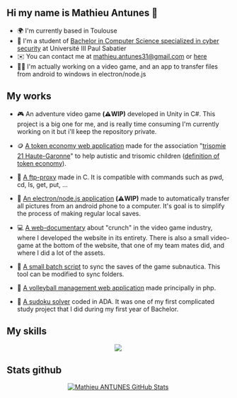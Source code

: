 ## Hi my name is Mathieu Antunes 👋

- 🌍 I'm currently based in Toulouse
- 🚀 I'm a student of [Bachelor in Computer Science specialized in cyber security](https://www.univ-tlse3.fr/but-specialite-informatique) at Université III Paul Sabatier
- ✉️ You can contact me at [mathieu.antunes31@gmail.com](mailto:mathieu.antunes31@gmail.com) or [here](https://www.linkedin.com/in/ANTUNESMathieu/)
- 👨‍💻 I'm actually working on a video game, and an app to transfer files from android to windows in electron/node.js



## My works

- 🎮 An adventure video game **(⚠️WIP)** developed in Unity in C#. This project is a big one for me, and is really time consuming I'm currently working on it but i'll keep the repository private.

- 🪙 [A token economy web application](https://github.com/Malachite01/SAE-Trisomie21-HG) made for the association "[trisomie 21 Haute-Garonne](http://trisomie21-haute-garonne.org/)" to help autistic and trisomic children ([definition of token economy](https://www.dictionary.com/browse/token-economy)).

- 📡 [A ftp-proxy](https://github.com/Malachite01/proxy-ftp) made in C. It is compatible with commands such as pwd, cd, ls, get, put, ...

- 📲 [An electron/node.js application](https://github.com/Malachite01/appTransfertMobile) **(⚠️WIP)** made to automatically transfer all pictures from an android phone to a computer. It's goal is to simplify the process of making regular local saves.  

- 💻 [A web-documentary](https://webdoc-wejustwork.netlify.app/) about "crunch" in the video game industry, where I developed the website in its entirety. There is also a small video-game at the bottom of the website, that one of my team mates did, and where I did a lot of the assets.

- 🐠 [A small batch script](https://github.com/Malachite01/subnauticaSaves) to sync the saves of the game subnautica. This tool can be modified to sync folders.

- 🏐 [A volleyball management web application](https://github.com/Malachite01/miniProjetphp) made principally in php.

- 🧮 [A sudoku solver](https://github.com/Malachite01/sudokuSolver) coded in ADA. It was one of my first complicated study project that I did during my first year of Bachelor.  


## My skills

<p align="center">
  <a href="https://skillicons.dev">
    <img src="https://skillicons.dev/icons?i=html,css,php,mysql,java,c,cs,linux,py,electron,nodejs,blender,unity,androidstudio,ps" />
  </a>
</p>


## Stats github
<p align="center">
  <a href="https://github.com/Malachite01">
    <img src="https://github-readme-stats.vercel.app/api?username=Malachite01&theme=radical&show_icons=true" alt="Mathieu ANTUNES GitHub Stats" />
  </a>
</p>


